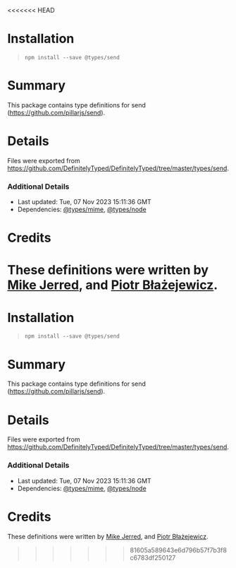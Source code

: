 <<<<<<< HEAD
# Installation
> `npm install --save @types/send`

# Summary
This package contains type definitions for send (https://github.com/pillarjs/send).

# Details
Files were exported from https://github.com/DefinitelyTyped/DefinitelyTyped/tree/master/types/send.

### Additional Details
 * Last updated: Tue, 07 Nov 2023 15:11:36 GMT
 * Dependencies: [@types/mime](https://npmjs.com/package/@types/mime), [@types/node](https://npmjs.com/package/@types/node)

# Credits
These definitions were written by [Mike Jerred](https://github.com/MikeJerred), and [Piotr Błażejewicz](https://github.com/peterblazejewicz).
=======
# Installation
> `npm install --save @types/send`

# Summary
This package contains type definitions for send (https://github.com/pillarjs/send).

# Details
Files were exported from https://github.com/DefinitelyTyped/DefinitelyTyped/tree/master/types/send.

### Additional Details
 * Last updated: Tue, 07 Nov 2023 15:11:36 GMT
 * Dependencies: [@types/mime](https://npmjs.com/package/@types/mime), [@types/node](https://npmjs.com/package/@types/node)

# Credits
These definitions were written by [Mike Jerred](https://github.com/MikeJerred), and [Piotr Błażejewicz](https://github.com/peterblazejewicz).
>>>>>>> 81605a589643e6d796b57f7b3f8c6783df250127
